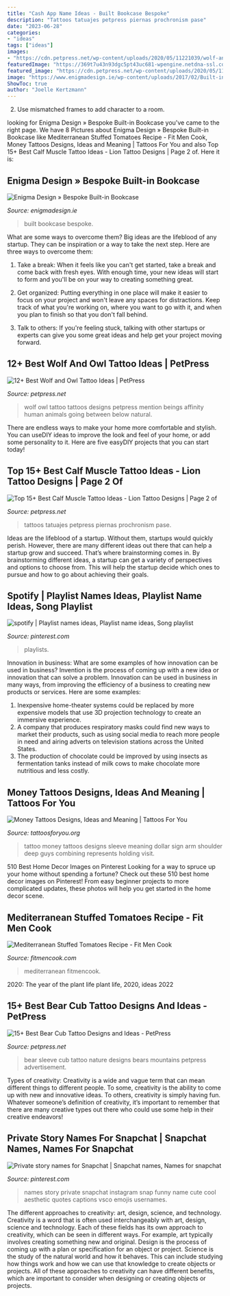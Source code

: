 ```yaml
---
title: "Cash App Name Ideas - Built Bookcase Bespoke"
description: "Tattoos tatuajes petpress piernas prochronism pase"
date: "2023-06-28"
categories:
- "ideas"
tags: ["ideas"]
images:
- "https://cdn.petpress.net/wp-content/uploads/2020/05/11221039/wolf-and-owl-tattoo-design.jpg"
featuredImage: "https://369t7u43n93dgc5pt43uc681-wpengine.netdna-ssl.com/wp-content/uploads/2020/07/Mediterranean-Beef-Lamb-Stuffed-Tomatoes-3.jpg"
featured_image: "https://cdn.petpress.net/wp-content/uploads/2020/05/11233946/bear-cub-tattoo-sleeve.jpg"
image: "https://www.enigmadesign.ie/wp-content/uploads/2017/02/Built-in-Bookcase-3.jpg"
ShowToc: true
author: "Joelle Kertzmann"
---
```



2. Use mismatched frames to add character to a room.

	

		
looking for Enigma Design » Bespoke Built-in Bookcase you've came to the right page. We have 8 Pictures about Enigma Design » Bespoke Built-in Bookcase like Mediterranean Stuffed Tomatoes Recipe - Fit Men Cook, Money Tattoos Designs, Ideas and Meaning | Tattoos For You and also Top 15+ Best Calf Muscle Tattoo Ideas - Lion Tattoo Designs | Page 2 of. Here it is:
		
    
## Enigma Design » Bespoke Built-in Bookcase

<img loading=lazy src="https://www.enigmadesign.ie/wp-content/uploads/2017/02/Built-in-Bookcase-3.jpg" onerror="this.onerror=null;this.src='https://tse4.mm.bing.net/th?id=OIP.SUE-zg0Q_-aQtQcMlDwsfAHaKC&amp;pid=15.1';" alt="Enigma Design » Bespoke Built-in Bookcase">

_Source: enigmadesign.ie_

>built bookcase bespoke. 

	

What are some ways to overcome them?
Big ideas are the lifeblood of any startup. They can be inspiration or a way to take the next step. Here are three ways to overcome them:
1) Take a break: When it feels like you can't get started, take a break and come back with fresh eyes. With enough time, your new ideas will start to form and you'll be on your way to creating something great.

2) Get organized: Putting everything in one place will make it easier to focus on your project and won't leave any spaces for distractions. Keep track of what you're working on, where you want to go with it, and when you plan to finish so that you don't fall behind.

3) Talk to others: If you're feeling stuck, talking with other startups or experts can give you some great ideas and help get your project moving forward.

    
## 12+ Best Wolf And Owl Tattoo Ideas | PetPress

<img loading=lazy src="https://cdn.petpress.net/wp-content/uploads/2020/05/11221039/wolf-and-owl-tattoo-design.jpg" onerror="this.onerror=null;this.src='https://tse4.mm.bing.net/th?id=OIP.6L6tT6REZAoydygD5emazwHaKD&amp;pid=15.1';" alt="12+ Best Wolf and Owl Tattoo Ideas | PetPress">

_Source: petpress.net_

>wolf owl tattoo tattoos designs petpress mention beings affinity human animals going between below natural. 

	

There are endless ways to make your home more comfortable and stylish. You can useDIY ideas to improve the look and feel of your home, or add some personality to it. Here are five easyDIY projects that you can start today!

    
## Top 15+ Best Calf Muscle Tattoo Ideas - Lion Tattoo Designs | Page 2 Of

<img loading=lazy src="https://cdn.petpress.net/wp-content/uploads/2020/04/12005608/lion-calf-tattoo-boy.jpg" onerror="this.onerror=null;this.src='https://tse4.mm.bing.net/th?id=OIP.-hcwvMZWBYW78GylegP-KAHaJQ&amp;pid=15.1';" alt="Top 15+ Best Calf Muscle Tattoo Ideas - Lion Tattoo Designs | Page 2 of">

_Source: petpress.net_

>tattoos tatuajes petpress piernas prochronism pase. 

	

Ideas are the lifeblood of a startup. Without them, startups would quickly perish. However, there are many different ideas out there that can help a startup grow and succeed. That’s where brainstorming comes in. By brainstorming different ideas, a startup can get a variety of perspectives and options to choose from. This will help the startup decide which ones to pursue and how to go about achieving their goals.

    
## Spotify | Playlist Names Ideas, Playlist Name Ideas, Song Playlist

<img loading=lazy src="https://i.pinimg.com/736x/79/1f/2d/791f2d4b0da63f43fb56b9dc07ec750a.jpg" onerror="this.onerror=null;this.src='https://tse3.mm.bing.net/th?id=OIP.T95oGEg4whW6k4mszf4WFgHaOt&amp;pid=15.1';" alt="spotify | Playlist names ideas, Playlist name ideas, Song playlist">

_Source: pinterest.com_

>playlists. 

	

Innovation in business: What are some examples of how innovation can be used in business?
Invention is the process of coming up with a new idea or innovation that can solve a problem. Innovation can be used in business in many ways, from improving the efficiency of a business to creating new products or services. Here are some examples: 
1. Inexpensive home-theater systems could be replaced by more expensive models that use 3D projection technology to create an immersive experience. 
2. A company that produces respiratory masks could find new ways to market their products, such as using social media to reach more people in need and airing adverts on television stations across the United States. 
3. The production of chocolate could be improved by using insects as fermentation tanks instead of milk cows to make chocolate more nutritious and less costly. 

    
## Money Tattoos Designs, Ideas And Meaning | Tattoos For You

<img loading=lazy src="http://www.tattoosforyou.org/wp-content/uploads/2013/11/Money-Tattoo-Ideas.jpg" onerror="this.onerror=null;this.src='https://tse2.mm.bing.net/th?id=OIP.8l5X20UOCeM9zA-MxgfoYwHaJ7&amp;pid=15.1';" alt="Money Tattoos Designs, Ideas and Meaning | Tattoos For You">

_Source: tattoosforyou.org_

>tattoo money tattoos designs sleeve meaning dollar sign arm shoulder deep guys combining represents holding visit. 

	

510 Best Home Decor Images on Pinterest
Looking for a way to spruce up your home without spending a fortune? Check out these 510 best home decor images on Pinterest! From easy beginner projects to more complicated updates, these photos will help you get started in the home decor scene.

    
## Mediterranean Stuffed Tomatoes Recipe - Fit Men Cook

<img loading=lazy src="https://369t7u43n93dgc5pt43uc681-wpengine.netdna-ssl.com/wp-content/uploads/2020/07/Mediterranean-Beef-Lamb-Stuffed-Tomatoes-3.jpg" onerror="this.onerror=null;this.src='https://tse2.mm.bing.net/th?id=OIP.4_9F_zWcbcTwPz8lIBg_cQHaFk&amp;pid=15.1';" alt="Mediterranean Stuffed Tomatoes Recipe - Fit Men Cook">

_Source: fitmencook.com_

>mediterranean fitmencook. 

	

2020: The year of the plant life
plant life, 2020, ideas 2022

    
## 15+ Best Bear Cub Tattoo Designs And Ideas - PetPress

<img loading=lazy src="https://cdn.petpress.net/wp-content/uploads/2020/05/11233946/bear-cub-tattoo-sleeve.jpg" onerror="this.onerror=null;this.src='https://tse4.mm.bing.net/th?id=OIP.s9WT5IqdoFu7cHdjDMlMlQHaKP&amp;pid=15.1';" alt="15+ Best Bear Cub Tattoo Designs and Ideas - PetPress">

_Source: petpress.net_

>bear sleeve cub tattoo nature designs bears mountains petpress advertisement. 

	

Types of creativity:
Creativity is a wide and vague term that can mean different things to different people. To some, creativity is the ability to come up with new and innovative ideas. To others, creativity is simply having fun. Whatever someone’s definition of creativity, it’s important to remember that there are many creative types out there who could use some help in their creative endeavors!

    
## Private Story Names For Snapchat | Snapchat Names, Names For Snapchat

<img loading=lazy src="https://i.pinimg.com/736x/db/89/11/db8911c6c9b78b9627becd03d526bfd2.jpg" onerror="this.onerror=null;this.src='https://tse1.mm.bing.net/th?id=OIP.rDld8X0Hdc8gp2HUbP6YZAHaMx&amp;pid=15.1';" alt="Private story names for Snapchat | Snapchat names, Names for snapchat">

_Source: pinterest.com_

>names story private snapchat instagram snap funny name cute cool aesthetic quotes captions vsco emojis usernames. 

	

The different approaches to creativity: art, design, science, and technology.
Creativity is a word that is often used interchangeably with art, design, science and technology. Each of these fields has its own approach to creativity, which can be seen in different ways. For example, art typically involves creating something new and original. Design is the process of coming up with a plan or specification for an object or project. Science is the study of the natural world and how it behaves. This can include studying how things work and how we can use that knowledge to create objects or projects. All of these approaches to creativity can have different benefits, which are important to consider when designing or creating objects or projects.

